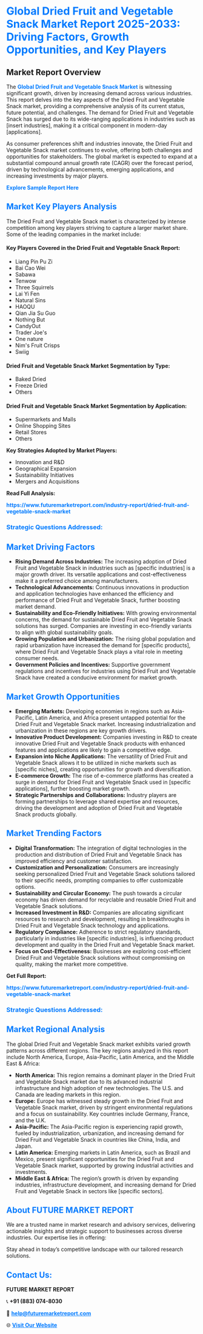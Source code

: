 <h1 style="color: #007BFF;">Global Dried Fruit and Vegetable Snack Market Report 2025-2033: Driving Factors, Growth Opportunities, and Key Players</h1>

<section id="overview">
<h2>Market Report Overview</h2>
<p>The <a href="https://www.futuremarketreport.com/industry-report/dried-fruit-and-vegetable-snack-market" style="color: #007BFF; text-decoration: none;"><strong>Global Dried Fruit and Vegetable Snack Market</strong></a> is witnessing significant growth, driven by increasing demand across various industries. This report delves into the key aspects of the Dried Fruit and Vegetable Snack market, providing a comprehensive analysis of its current status, future potential, and challenges. The demand for Dried Fruit and Vegetable Snack has surged due to its wide-ranging applications in industries such as [insert industries], making it a critical component in modern-day [applications].</p>
<p>As consumer preferences shift and industries innovate, the Dried Fruit and Vegetable Snack market continues to evolve, offering both challenges and opportunities for stakeholders. The global market is expected to expand at a substantial compound annual growth rate (CAGR) over the forecast period, driven by technological advancements, emerging applications, and increasing investments by major players.</p>
</section>

<section id="overview">
<p><a href="https://www.futuremarketreport.com/request-sample/reportId=55901" style="color: #007BFF; text-decoration: none;"><strong>Explore Sample Report Here</strong></a></p>
</section>

<section id="key-players">
<h2 style="color: #007BFF;">Market Key Players Analysis</h2>
<p>The Dried Fruit and Vegetable Snack market is characterized by intense competition among key players striving to capture a larger market share. Some of the leading companies in the market include:</p>
<h4>Key Players Covered in the Dried Fruit and Vegetable Snack Report:</h4>
<ul><li>Liang Pin Pu Zi</li><li>Bai Cao Wei</li><li>Sabawa</li><li>Tenwow</li><li>Three Squirrels</li><li>Lai Yi Fen</li><li>Natural Sins</li><li>HAOQU</li><li>Qian Jia Su Guo</li><li>Nothing But</li><li>CandyOut</li><li>Trader Joe&#039;s</li><li>One nature</li><li>Nim&#039;s Fruit Crisps</li><li>Swiig</li></ul>
<h4>Dried Fruit and Vegetable Snack Market Segmentation by Type:</h4>
<ul><li>Baked Dried</li><li>Freeze Dried</li><li>Others</li></ul>

<h4>Dried Fruit and Vegetable Snack Market Segmentation by Application:</h4>
<ul><li>Supermarkets and Malls</li><li>Online Shopping Sites</li><li>Retail Stores</li><li>Others</li></ul>
<p><strong>Key Strategies Adopted by Market Players:</strong></p>
<ul>
<li>Innovation and R&D</li>
<li>Geographical Expansion</li>
<li>Sustainability Initiatives</li>
<li>Mergers and Acquisitions</li>
</ul>
</section>

<section>
<p><strong>Read Full Analysis: </strong></p><a href="https://www.futuremarketreport.com/industry-report/dried-fruit-and-vegetable-snack-market" style="color: #007BFF; text-decoration: none;"><strong>https://www.futuremarketreport.com/industry-report/dried-fruit-and-vegetable-snack-market</strong></a>
<h3 style="color: #007BFF;">Strategic Questions Addressed:</h3>
</section>

<section id="driving-factors">
<h2 style="color: #007BFF;">Market Driving Factors</h2>
<ul>
<li><strong>Rising Demand Across Industries:</strong> The increasing adoption of Dried Fruit and Vegetable Snack in industries such as [specific industries] is a major growth driver. Its versatile applications and cost-effectiveness make it a preferred choice among manufacturers.</li>
<li><strong>Technological Advancements:</strong> Continuous innovations in production and application technologies have enhanced the efficiency and performance of Dried Fruit and Vegetable Snack, further boosting market demand.</li>
<li><strong>Sustainability and Eco-Friendly Initiatives:</strong> With growing environmental concerns, the demand for sustainable Dried Fruit and Vegetable Snack solutions has surged. Companies are investing in eco-friendly variants to align with global sustainability goals.</li>
<li><strong>Growing Population and Urbanization:</strong> The rising global population and rapid urbanization have increased the demand for [specific products], where Dried Fruit and Vegetable Snack plays a vital role in meeting consumer needs.</li>
<li><strong>Government Policies and Incentives:</strong> Supportive government regulations and incentives for industries using Dried Fruit and Vegetable Snack have created a conducive environment for market growth.</li>
</ul>
</section>

<section id="growth-opportunities">
<h2 style="color: #007BFF;">Market Growth Opportunities</h2>
<ul>
<li><strong>Emerging Markets:</strong> Developing economies in regions such as Asia-Pacific, Latin America, and Africa present untapped potential for the Dried Fruit and Vegetable Snack market. Increasing industrialization and urbanization in these regions are key growth drivers.</li>
<li><strong>Innovative Product Development:</strong> Companies investing in R&D to create innovative Dried Fruit and Vegetable Snack products with enhanced features and applications are likely to gain a competitive edge.</li>
<li><strong>Expansion into Niche Applications:</strong> The versatility of Dried Fruit and Vegetable Snack allows it to be utilized in niche markets such as [specific niches], creating opportunities for growth and diversification.</li>
<li><strong>E-commerce Growth:</strong> The rise of e-commerce platforms has created a surge in demand for Dried Fruit and Vegetable Snack used in [specific applications], further boosting market growth.</li>
<li><strong>Strategic Partnerships and Collaborations:</strong> Industry players are forming partnerships to leverage shared expertise and resources, driving the development and adoption of Dried Fruit and Vegetable Snack products globally.</li>
</ul>
</section>

<section id="trending-factors">
<h2 style="color: #007BFF;">Market Trending Factors</h2>
<ul>
<li><strong>Digital Transformation:</strong> The integration of digital technologies in the production and distribution of Dried Fruit and Vegetable Snack has improved efficiency and customer satisfaction.</li>
<li><strong>Customization and Personalization:</strong> Consumers are increasingly seeking personalized Dried Fruit and Vegetable Snack solutions tailored to their specific needs, prompting companies to offer customizable options.</li>
<li><strong>Sustainability and Circular Economy:</strong> The push towards a circular economy has driven demand for recyclable and reusable Dried Fruit and Vegetable Snack solutions.</li>
<li><strong>Increased Investment in R&D:</strong> Companies are allocating significant resources to research and development, resulting in breakthroughs in Dried Fruit and Vegetable Snack technology and applications.</li>
<li><strong>Regulatory Compliance:</strong> Adherence to strict regulatory standards, particularly in industries like [specific industries], is influencing product development and quality in the Dried Fruit and Vegetable Snack market.</li>
<li><strong>Focus on Cost-Effectiveness:</strong> Businesses are exploring cost-efficient Dried Fruit and Vegetable Snack solutions without compromising on quality, making the market more competitive.</li>
</ul>
</section>

<section>
<p><strong>Get Full Report: </strong></p><a href="https://www.futuremarketreport.com/industry-report/dried-fruit-and-vegetable-snack-market" style="color: #007BFF; text-decoration: none;"><strong>https://www.futuremarketreport.com/industry-report/dried-fruit-and-vegetable-snack-market</strong></a>
<h3 style="color: #007BFF;">Strategic Questions Addressed:</h3>
</section>


<section id="regional-analysis">
<h2 style="color: #007BFF;">Market Regional Analysis</h2>
<p>The global Dried Fruit and Vegetable Snack market exhibits varied growth patterns across different regions. The key regions analyzed in this report include North America, Europe, Asia-Pacific, Latin America, and the Middle East & Africa:</p>
<ul>
<li><strong>North America:</strong> This region remains a dominant player in the Dried Fruit and Vegetable Snack market due to its advanced industrial infrastructure and high adoption of new technologies. The U.S. and Canada are leading markets in this region.</li>
<li><strong>Europe:</strong> Europe has witnessed steady growth in the Dried Fruit and Vegetable Snack market, driven by stringent environmental regulations and a focus on sustainability. Key countries include Germany, France, and the U.K.</li>
<li><strong>Asia-Pacific:</strong> The Asia-Pacific region is experiencing rapid growth, fueled by industrialization, urbanization, and increasing demand for Dried Fruit and Vegetable Snack in countries like China, India, and Japan.</li>
<li><strong>Latin America:</strong> Emerging markets in Latin America, such as Brazil and Mexico, present significant opportunities for the Dried Fruit and Vegetable Snack market, supported by growing industrial activities and investments.</li>
<li><strong>Middle East & Africa:</strong> The region’s growth is driven by expanding industries, infrastructure development, and increasing demand for Dried Fruit and Vegetable Snack in sectors like [specific sectors].</li>
</ul>
</section>

<footer>
<h2 style="color: #007BFF;">About FUTURE MARKET REPORT</h2>
<p>We are a trusted name in market research and advisory services, delivering actionable insights and strategic support to businesses across diverse industries. Our expertise lies in offering:</p>

<p>Stay ahead in today’s competitive landscape with our tailored research solutions.</p>

<h2 style="color: #007BFF;">Contact Us:</h2>
<p><strong>FUTURE MARKET REPORT</strong></p>
<p>📞 <strong>+91 (883) 074-8030</strong></p>
<p>📧 <strong><a href="mailto:help@futuremarketreport.com" style="color: #007BFF;">help@futuremarketreport.com</a></strong></p>
<p>🌐 <strong><a href="https://www.futuremarketreport.com/" style="color: #007BFF;">Visit Our Website</a></strong></p>
</footer>